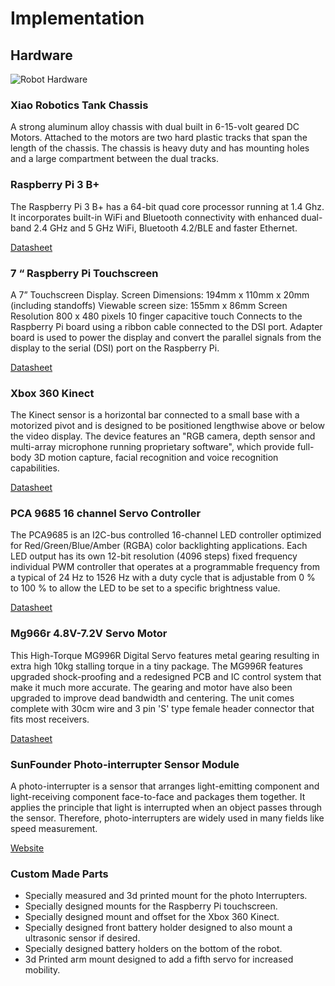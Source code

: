 # Implementation

## Hardware
![Robot Hardware](/assets/images/robot-hardware.jpg)

### Xiao Robotics Tank Chassis

A strong aluminum alloy chassis with dual built in 6-15-volt geared DC Motors. Attached to the motors are two hard plastic tracks that span the length of the chassis. The chassis is heavy duty and has mounting holes and a large compartment between the dual tracks.

### Raspberry Pi 3 B+

The Raspberry Pi 3 B+ has a 64-bit quad core processor running at 1.4 Ghz. It incorporates built-in WiFi and Bluetooth connectivity with enhanced dual-band 2.4 GHz and 5 GHz WiFi, Bluetooth 4.2/BLE and faster Ethernet.

[Datasheet](https://static.raspberrypi.org/files/product-briefs/Raspberry-Pi-Model-Bplus-Product-Brief.pdf)

### 7 “ Raspberry Pi Touchscreen

A 7” Touchscreen Display. Screen Dimensions: 194mm x 110mm x 20mm (including standoffs) Viewable screen size: 155mm x 86mm Screen Resolution 800 x 480 pixels 10 finger capacitive touch Connects to the Raspberry Pi board using a ribbon cable connected to the DSI port. Adapter board is used to power the display and convert the parallel signals from the display to the serial (DSI) port on the Raspberry Pi.

[Datasheet](http://www.farnell.com/datasheets/1958036.pdf)

### Xbox 360 Kinect

The Kinect sensor is a horizontal bar connected to a small base with a motorized pivot and is designed to be positioned lengthwise above or below the video display. The device features an "RGB camera, depth sensor and multi-array microphone running proprietary software", which provide full-body 3D motion capture, facial recognition and voice recognition capabilities.

[Datasheet](https://zoomicon.wordpress.com/2015/07/28/kinect-for-xbox-360-and-kinect-for-windows-kfw-v1-specs/)

### PCA 9685 16 channel Servo Controller

The PCA9685 is an I2C-bus controlled 16-channel LED controller optimized for Red/Green/Blue/Amber (RGBA) color backlighting applications. Each LED output has its own 12-bit resolution (4096 steps) fixed frequency individual PWM controller that operates at a programmable frequency from a typical of 24 Hz to 1526 Hz with a duty cycle that is adjustable from 0 % to 100 % to allow the LED to be set to a specific brightness value. 

[Datasheet](https://cdn-shop.adafruit.com/datasheets/PCA9685.pdf)

### Mg966r 4.8V-7.2V Servo Motor

This High-Torque MG996R Digital Servo features metal gearing resulting in extra high 10kg stalling torque in a tiny package. The MG996R features upgraded shock-proofing and a redesigned PCB and IC control system that make it much more accurate. The gearing and motor have also been upgraded to improve dead bandwidth and centering. The unit comes complete with 30cm wire and 3 pin 'S' type female header connector that fits most receivers.

[Datasheet](https://www.electronicoscaldas.com/datasheet/MG996R_Tower-Pro.pdf)

### SunFounder Photo-interrupter Sensor Module

A photo-interrupter is a sensor that arranges light-emitting component and light-receiving component face-to-face and packages them together. It applies the principle that light is interrupted when an object passes through the sensor. Therefore, photo-interrupters are widely used in many fields like speed measurement. 

[Website](https://www.sunfounder.com/learn/lesson-12-photo-interrupter-sensor-kit-v2-0-for-b-plus.html)

### Custom Made Parts

* Specially measured and 3d printed mount for the photo Interrupters.
* Specially designed mounts for the Raspberry Pi touchscreen.
* Specially designed mount and offset for the Xbox 360 Kinect.
* Specially designed front battery holder designed to also mount a ultrasonic sensor if desired.
* Specially designed battery holders on the bottom of the robot.
* 3d Printed arm mount designed to add a fifth servo for increased mobility.

